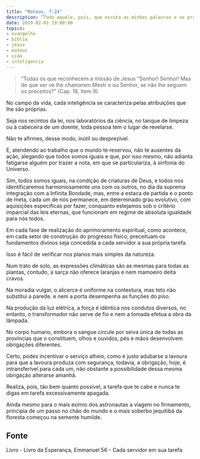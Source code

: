 ```yaml
---
title: "Mateus, 7:24"
description: “Todo aquele, pois, que escuta as minhas palavras e as pratica assemelhá­lo­ei ao homem prudente que edificou a sua casa sobre a rocha.”
date: 2019-02-01 19:00:00
topics: 
- evangelho
- biblia
- jesus
- mateus
- vida
- inteligencia
---
```


> “Todas os que reconhecem a missão de Jesus “Senhor! Senhor! Mas de que ser ve
lhe chamarem Mestr e ou Senhor, se não lhe seguem os preceitos?”
(Cap. 18, Item 9)

No campo da vida, cada inteligência se caracteriza pelas atribuições que lhe
são próprias.

Seja nos recintos da lei, nos laboratórios da ciência, no tanque de limpeza
ou à cabeceira de um doente, toda pessoa tem o lugar de revelar­se.

Não te afirmes, desse modo, inútil ou desprezível.

E, atendendo ao trabalho que o mundo te reservou, não te ausentes da ação,
alegando que todos somos iguais e que, por isso mesmo, não adianta fatigar­se
alguém por trazer a nota, em que se particulariza, à sinfonia do Universo.

Sim, todos somos iguais, na condição de criaturas de Deus, e todos nos
identificaremos harmoniosamente uns com os outros, no dia da suprema integração
com a Infinita Bondade, mas, entre a estaca de partida e o ponto de meta, cada um
de nós permanece, em determinado grau evolutivo, com aquisições especificas por
fazer, conquanto estejamos sob o critério imparcial das leis eternas, que funcionam
em regime de absoluta igualdade para nós todos.

Em cada fase de realização do aprimoramento espiritual, como acontece,
em cada setor de construção do progresso físico, preceituam os fundamentos divinos
seja concedida a cada servidor a sua própria tarefa.

Isso é fácil de verificar nos planos mais simples da natureza.

Num trato de solo, as expressões climáticas são as mesmas para todas as
plantas, contudo, a sarça não oferece laranjas e nem mamoeiro deita cravos.

Na moradia vulgar, o alicerce é uniforme na contextura, mas teto não
substitui a parede. e nem a porta desempenha as funções do piso.

Na produção da luz elétrica, a força é idêntica nos condutos diversos, no
entanto, o transformador não serve de fio e nem a tomada efetua a obra da lâmpada.

No corpo humano, embora o sangue circule por seiva única de todas as
províncias que o constituem, olhos e ouvidos, pés e mãos desenvolvem obrigações
diferentes.

Certo, podes incentivar o serviço alheio, como é justo adubar­se a lavoura
para que a lavoura produza com segurança, todavia, a obrigação, hoje, é
intransferível para cada um, não obstante a possibilidade dessa mesma obrigação
alterar­se amanhã.

Realiza, pois, tão bem quanto possível, a tarefa que te cabe e nunca te digas
em tarefa excessivamente apagada.

Ainda mesmo para o mais exímio dos astronautas a viagem no firmamento,
principia de um passo no chão do mundo e o mais soberbo jequitibá da floresta
começou na semente humilde.



## Fonte
Livro - Livro da Esperança, Emmanuel
56 - Cada servidor em sua tarefa
